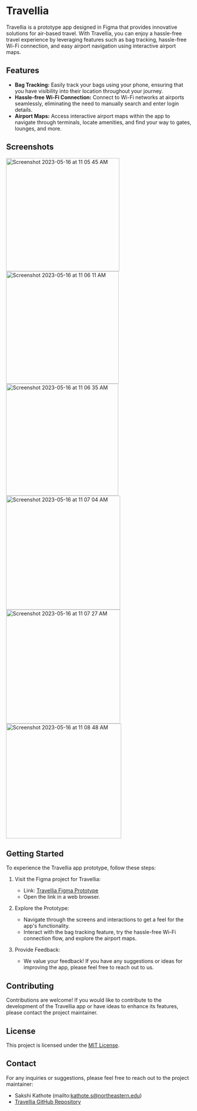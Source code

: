# Travellia

Travellia is a prototype app designed in Figma that provides innovative solutions for air-based travel. With Travellia, you can enjoy a hassle-free travel experience by leveraging features such as bag tracking, hassle-free Wi-Fi connection, and easy airport navigation using interactive airport maps.

## Features

- **Bag Tracking:** Easily track your bags using your phone, ensuring that you have visibility into their location throughout your journey.
- **Hassle-free Wi-Fi Connection:** Connect to Wi-Fi networks at airports seamlessly, eliminating the need to manually search and enter login details.
- **Airport Maps:** Access interactive airport maps within the app to navigate through terminals, locate amenities, and find your way to gates, lounges, and more.

## Screenshots
<img width="308" alt="Screenshot 2023-05-16 at 11 05 45 AM" src="https://github.com/SakshiKathote09/Travellia/assets/98234021/ea6822d9-d9fe-4a37-bfe5-d8c1e2908c82">
<img width="306" alt="Screenshot 2023-05-16 at 11 06 11 AM" src="https://github.com/SakshiKathote09/Travellia/assets/98234021/b4329938-d8a3-454a-976b-b7a4ac827067">
<img width="305" alt="Screenshot 2023-05-16 at 11 06 35 AM" src="https://github.com/SakshiKathote09/Travellia/assets/98234021/e6f50aba-3c25-488d-8c20-be65dcbdf167">
<img width="310" alt="Screenshot 2023-05-16 at 11 07 04 AM" src="https://github.com/SakshiKathote09/Travellia/assets/98234021/5cd4c573-1eed-4f4e-852d-85ae71f0e3d1">
<img width="310" alt="Screenshot 2023-05-16 at 11 07 27 AM" src="https://github.com/SakshiKathote09/Travellia/assets/98234021/40f434ad-02d6-4cdd-b80b-fac82c87bac0">
<img width="313" alt="Screenshot 2023-05-16 at 11 08 48 AM" src="https://github.com/SakshiKathote09/Travellia/assets/98234021/907298ff-b8f4-4d91-94d8-5052a3ecb8ed">



## Getting Started

To experience the Travellia app prototype, follow these steps:

1. Visit the Figma project for Travellia:
   - Link: [Travellia Figma Prototype](https://www.figma.com/proto/7RvQxfj1qmaO3mxNBulx8h/Travellia?type=design&scaling=scale-down&page-id=0%3A1&starting-point-node-id=115%3A12&node-id=115-12)
   - Open the link in a web browser.

2. Explore the Prototype:
   - Navigate through the screens and interactions to get a feel for the app's functionality.
   - Interact with the bag tracking feature, try the hassle-free Wi-Fi connection flow, and explore the airport maps.

3. Provide Feedback:
   - We value your feedback! If you have any suggestions or ideas for improving the app, please feel free to reach out to us.

## Contributing

Contributions are welcome! If you would like to contribute to the development of the Travellia app or have ideas to enhance its features, please contact the project maintainer.

## License

This project is licensed under the [MIT License](LICENSE).

## Contact

For any inquiries or suggestions, please feel free to reach out to the project maintainer:

- Sakshi Kathote (mailto:kathote.s@northeastern.edu)
- [Travellia GitHub Repository](https://github.com/SakshiKathote09/Travellia)
